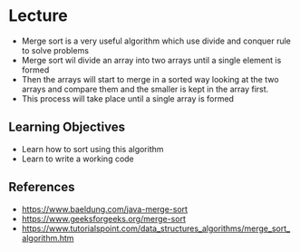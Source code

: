 # Lecture
* Merge sort is a very useful algorithm which use divide and conquer rule to solve problems
* Merge sort wil divide an array into two arrays until a single element is formed
* Then the arrays will start to merge in a sorted way looking at the two arrays and compare them and the smaller is kept
 in the array first.
* This process will take place until a single array is formed

## Learning Objectives
* Learn how to sort using this algorithm
* Learn to write a working code

## References
* https://www.baeldung.com/java-merge-sort
* https://www.geeksforgeeks.org/merge-sort
* https://www.tutorialspoint.com/data_structures_algorithms/merge_sort_algorithm.htm